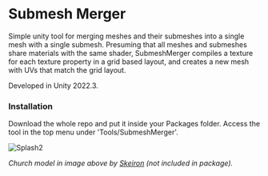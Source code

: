 # Submesh Merger

Simple unity tool for merging meshes and their submeshes into a single mesh with a single submesh. Presuming that all meshes and submeshes share materials with the same shader, SubmeshMerger compiles a texture for each texture property in a grid based layout, and creates a new mesh with UVs that match the grid layout.

Developed in Unity 2022.3.

### Installation

Download the whole repo and put it inside your Packages folder. Access the tool in the top menu under 'Tools/SubmeshMerger'.

![Splash2](https://github.com/cecarlsen/SubmeshMerger_DEV/blob/main/ReadmeImages/SubmeshMergerSplash.jpg)

*Church model in image above by [Skeiron](https://sketchfab.com/skeiron) (not included in package).*